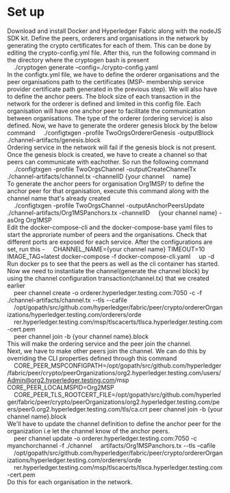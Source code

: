 # Set up
Download and install Docker and Hyperledger Fabric along with the nodeJS SDK kit. Define the peers, orderers and organisations in the network by generating the crypto certificates for each of them. This can be done by editing the crypto-config.yml file. After this, run the following command in the directory where the cryptogen bash is present<br />
&nbsp;&nbsp;&nbsp;&nbsp;./cryptogen generate –config=./crypto-config.yaml<br />
In the configtx.yml file, we have to define the orderer organisations and the peer organisations path to the certificates (MSP- membership service provider certificate path generated in the previous step). We will also have to define the anchor peers. The block size of each transaction in the network for the orderer is defined and limited in this config file. Each organisation will have one anchor peer to facilitate the communication between organisations. The type of the orderer (ordering service) is also defined. Now, we have to generate the orderer genesis block by the below command
&nbsp;&nbsp;&nbsp;&nbsp;./configtxgen -profile TwoOrgsOrdererGenesis -outputBlock ./channel-artifacts/genesis.block<br />
Ordering service in the network will fail if the genesis block is not present. Once the genesis block is created, we have to create a channel so that peers can communicate with eachother. So run the following command<br />
&nbsp;&nbsp;&nbsp;&nbsp;./configtxgen -profile TwoOrgsChannel -outputCreateChannelTx ./channel-artifacts/channel.tx -channelID {your channel 
&nbsp;&nbsp;&nbsp;&nbsp;name}<br />
To generate the anchor peers for organisation Org1MSP/ to define the anchor peer for that organisation, execute this command along with the channel name that's already created<br />
&nbsp;&nbsp;&nbsp;&nbsp;./configtxgen -profile TwoOrgsChannel -outputAnchorPeersUpdate ./channel-artifacts/Org1MSPanchors.tx -channelID 
&nbsp;&nbsp;&nbsp;&nbsp;{your channel name} -asOrg Org1MSP<br />
Edit the docker-compose-cli and the docker-compose-base yaml files to start the approriate number of peers and the organisations. Check that different ports are exposed for each service. After the configurations are set, run this -
&nbsp;&nbsp;&nbsp;&nbsp;CHANNEL_NAME={your channel name} TIMEOUT=10 IMAGE_TAG=latest docker-compose -f docker-compose-cli.yaml &nbsp;&nbsp;&nbsp;&nbsp;up -d<br />
Run docker ps to see that the peers as well as the cli container has started.<br />
Now we need to instantiate the channel(generate the channel block) by using the channel configuration transaction(channel.tx) that we created earlier<br />
&nbsp;&nbsp;&nbsp;&nbsp;peer channel create -o orderer.hyperledger.testing.com:7050 -c <your channel name> -f ./channel-artifacts/channel.tx --tls --cafile &nbsp;&nbsp;&nbsp;&nbsp;/opt/gopath/src/github.com/hyperledger/fabric/peer/crypto/ordererOrganizations/hyperledger.testing.com/orderers/orde
&nbsp;&nbsp;&nbsp;&nbsp;rer.hyperledger.testing.com/msp/tlscacerts/tlsca.hyperledger.testing.com-cert.pem<br/>
&nbsp;&nbsp;&nbsp;&nbsp;peer channel join -b {your channel name}.block<br />
This will make the ordering service and the peer join the channel.<br/>
Next, we have to make other peers join the channel. We can do this by overriding the CLI properties defined through this command<br/>
&nbsp;&nbsp;&nbsp;&nbsp;CORE_PEER_MSPCONFIGPATH=/opt/gopath/src/github.com/hyperledger/fabric/peer/crypto/peerOrganizations/org2.hyperledger.testing.com/users/Admin@org2.hyperledger.testing.com/msp
CORE_PEER_LOCALMSPID=Org2MSP &nbsp;&nbsp;&nbsp;&nbsp;CORE_PEER_TLS_ROOTCERT_FILE=/opt/gopath/src/github.com/hyperledger/fabric/peer/crypto/peerOrganizations/org2.hyperledger.testing.com/peers/peer0.org2.hyperledger.testing.com/tls/ca.crt peer channel join -b {your channel name}.block<br />
We'll have to update the channel definition to define the anchor peer for the organization i.e let the channel know of the anchor peers.<br />
&nbsp;&nbsp;&nbsp;&nbsp;peer channel update -o orderer.hyperledger.testing.com:7050 -c myanchorchannel -f ./channel &nbsp;&nbsp;&nbsp;&nbsp;artifacts/Org1MSPanchors.tx --tls –cafile &nbsp;&nbsp;&nbsp;&nbsp;/opt/gopath/src/github.com/hyperledger/fabric/peer/crypto/ordererOrganizations/hyperledger.testing.com/orderers/orde
&nbsp;&nbsp;&nbsp;&nbsp;rer.hyperledger.testing.com/msp/tlscacerts/tlsca.hyperledger.testing.com-cert.pem<br />
Do this for each organisation in the network.<br/>
